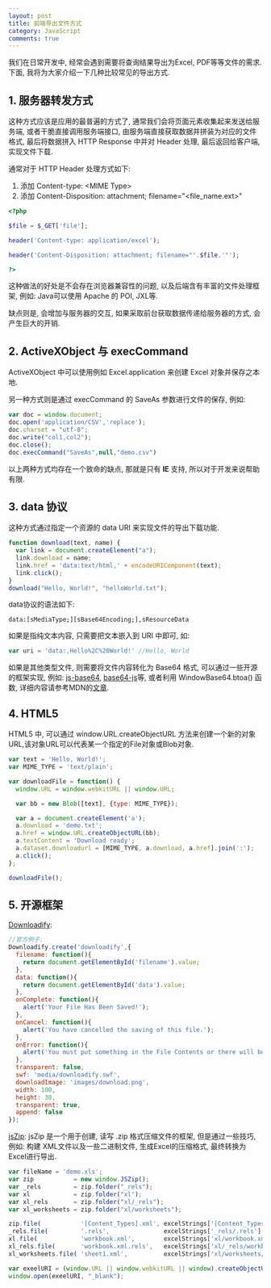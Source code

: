 ```yaml
---
layout: post
title: 前端导出文件方式
category: JavaScript
comments: true
---
```


我们在日常开发中, 经常会遇到需要将查询结果导出为Excel, PDF等等文件的需求. 下面, 我将为大家介绍一下几种比较常见的导出方式.

## **1. 服务器转发方式**

这种方式应该是应用的最普遍的方式了, 通常我们会将页面元素收集起来发送给服务端, 或者干脆直接调用服务端接口, 由服务端直接获取数据并拼装为对应的文件格式, 最后将数据拼入 HTTP Response 中并对 Header 处理, 最后返回给客户端, 实现文件下载.




通常对于 HTTP Header 处理方式如下:

1. 添加 Content-type: &lt;MIME Type&gt;
2. 添加 Content-Disposition: attachment; filename="&lt;file_name.ext&gt;"

``` php
<?php

$file = $_GET['file'];

header('Content-type: application/excel');

header('Content-Disposition: attachment; filename="'.$file.'"');

?>
```

这种做法的好处是不会存在浏览器兼容性的问题, 以及后端含有丰富的文件处理框架, 例如: Java可以使用 Apache 的 POI, JXL等.

缺点则是, 会增加与服务器的交互, 如果采取前台获取数据传递给服务器的方式, 会产生巨大的开销.

## **2. ActiveXObject 与 execCommand**

ActiveXObject 中可以使用例如 Excel.application 来创建 Excel 对象并保存之本地.

另一种方式则是通过 execCommand 的 SaveAs 参数进行文件的保存, 例如:

``` js
var doc = window.document;
doc.open('application/CSV','replace');
doc.charset = "utf-8";
doc.write("col1,col2");
doc.close();
doc.execCommand("SaveAs",null,"demo.csv")
```

以上两种方式均存在一个致命的缺点, 那就是只有 **IE** 支持, 所以对于开发来说帮助有限.

## **3. data 协议**

这种方式通过指定一个资源的 data URI 来实现文件的导出下载功能.

``` js
function download(text, name) {
  var link = document.createElement("a");
  link.download = name;
  link.href = 'data:text/html,' + encodeURIComponent(text);
  link.click();
}
download("Hello, World!", "helloWorld.txt");
```

data协议的语法如下:

``` text
data:[sMediaType;][sBase64Encoding;],sResourceData
```

如果是指纯文本内容, 只需要把文本嵌入到 URI 中即可, 如:

``` js
var uri = 'data:,Hello%2C%20World!' //Hello, World
```

如果是其他类型文件, 则需要将文件内容转化为 Base64 格式, 可以通过一些开源的框架实现, 例如: [js-base64](https://github.com/dankogai/js-base64), [base64-js](https://github.com/beatgammit/base64-js)等, 或者利用 WindowBase64.btoa() 函数, 详细内容请参考MDN的[文章](https://developer.mozilla.org/en-US/docs/Web/API/WindowBase64/Base64_encoding_and_decoding).

## **4. HTML5**

HTML5 中, 可以通过 window.URL.createObjectURL 方法来创建一个新的对象URL,该对象URL可以代表某一个指定的File对象或Blob对象.

``` js
var text = 'Hello, World!';
var MIME_TYPE = 'text/plain';

var downloadFile = function() {
  window.URL = window.webkitURL || window.URL;

  var bb = new Blob([text], {type: MIME_TYPE});

  var a = document.createElement('a');
  a.download = 'demo.txt';
  a.href = window.URL.createObjectURL(bb);
  a.textContent = 'Download ready';
  a.dataset.downloadurl = [MIME_TYPE, a.download, a.href].join(':');
  a.click();
};

downloadFile();
```

## **5. 开源框架**

[Downloadify](https://github.com/dcneiner/Downloadify):

``` js
//官方例子:
Downloadify.create('downloadify',{
  filename: function(){
    return document.getElementById('filename').value;
  },
  data: function(){
    return document.getElementById('data').value;
  },
  onComplete: function(){
    alert('Your File Has Been Saved!');
  },
  onCancel: function(){
    alert('You have cancelled the saving of this file.');
  },
  onError: function(){
    alert('You must put something in the File Contents or there will be nothing to save!');
  },
  transparent: false,
  swf: 'media/downloadify.swf',
  downloadImage: 'images/download.png',
  width: 100,
  height: 30,
  transparent: true,
  append: false
});
```

[jsZip](https://github.com/Stuk/jszip): jsZip 是一个用于创建, 读写 .zip 格式压缩文件的框架, 但是通过一些技巧, 例如: 构建 XML文件以及一些二进制文件, 生成Excel的压缩格式, 最终转换为Excel进行导出.

``` js
var fileName = 'demo.xls';
var zip           = new window.JSZip();
var _rels         = zip.folder("_rels");
var xl            = zip.folder("xl");
var xl_rels       = zip.folder("xl/_rels");
var xl_worksheets = zip.folder("xl/worksheets");

zip.file(           '[Content_Types].xml', excelStrings['[Content_Types].xml'] );
_rels.file(         '.rels',               excelStrings['_rels/.rels'] );
xl.file(            'workbook.xml',        excelStrings['xl/workbook.xml'] );
xl_rels.file(       'workbook.xml.rels',   excelStrings['xl/_rels/workbook.xml.rels'] );
xl_worksheets.file( 'sheet1.xml',          excelStrings['xl/worksheets/sheet1.xml'].replace( '__DATA__', xml ) );

var exeelURI = (window.URL || window.webkitURL || window).createObjectURL(blob);
window.open(exeelURI, "_blank");
```

